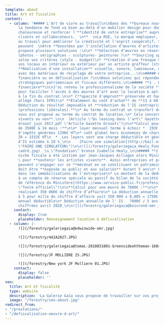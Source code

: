 ```yaml
---
template: about
title: Art et fiscalité
content:
  - column: "##### L'Art de vivre au travail\n\nDans des **bureaux nouvelles générations,**
      la tendance de fond va bien au-delà d'un mobilier design pour donner une ambiance
      chaleureuse et renforcer l'**identité de votre entreprise** auprès de **vos
      clients et collaborateurs.  \n**  \nLa RSE, la marque employeur, le bien être
      au travail pour améliorer la créativité et l'esprit coopératif, toutes ces intentions
      peuvent  \nêtre **boostées par l'installation d’œuvres d'artistes.**\n\nJe vous
      propose plusieurs solutions :\n\n* **Sélection d’œuvres en réserve** à la galerie
      (photos - sérigraphies - sculptures- peintures )\n* **Sourcing spécifique**
      selon vos critères (style - budget)\n* **Création d'une fresque murale** pour
      vos locaux en intérieur ou extérieur par un artiste graffeur (street-art)\n*
      **Réalisation d'une installation** visuelle, sonore, lumineuse, mobile sur mesure
      avec des matériaux de recyclage de votre entreprise...\n\n##### Achat en location
      financière ou en défiscalisation ?\n\nDeux solutions qui répondent à des choix
      stratégiques patrimoniaux et fiscaux différents.\n\n##### **1 . La location
      financière**\n\nJ'ai retenu le professionnalisme de la société **Bail Art**,
      pour faciliter l'accès à des œuvres d'art avec la location & option d'achat
      à la fin du contrat.\n\n* C**apacité d'emprunt** préservée et haut du bilan
      allégé (hors IFRS)\n* **Étalement du coût d'achat** de **13 à 60 mois.**\n*
      Déduction du résultat imposable et **réduction de l'IS (entreprises)** ou **IRPP
      (professions libérales).**\n* Au terme du contrat un transfert de propriété
      vous est proposé au terme du contrat de location.\n* Cela concerne des **artistes
      vivants ou non**.\n\n  [Article \"Du leasing dans l'art\" Gazette Drouot](https://galeriegaia.fr/forestry/Gazette
      drouot juin 2017.pdf \"Article Gazette Drouot\")\n\n**Calcul pour une œuvre
      de 3500€ & 24 mois :**\n\n* loyer mensuel terme à échoir *  193€ HT\n* économies
      d'impôts générées 1296€ HT\n* coût global hors économies de charges sociales,
      IR = 3332€ HT\n  * _Les loyers sont une charge déductible et génèrent une économie
      d'IS estimée à 28 %_\n\n    [Faire une simulation](http://bail-art.com/le-leasing/
      \"FAIRE UNE SIMULATION\")\n\n![](/forestry/galeriegaia_Healy_Fondation_28x37
      cadré.jpg)  \n_\"Fondation\" bronze Isabelle Healy_\n\n##### **2. La défiscalisation**\n\nCette
      niche fiscale a été initiée par Jean-Jacques Aillagon alors Ministre de la Culture
      \ pour **soutenir les artistes vivants**. Ainsi entreprises et professions libérales
      peuvent s'engager sur ce **mécénat en se constituant un patrimoine.**\n\n* L’œuvre
      doit être **exposée au public et aux salariés** durant 5 ans\n* L’œuvre figure
      dans les immobilisations de l’entreprise\n* Le montant de la déduction est inscrit
      à un compte de réserve spéciale au passif du bilan de la société.\n\n  [Texte
      de référence du Ministère](https://www.service-public.fr/professionnels-entreprises/vosdroits/F32914
      \"Texte officiel\")\n\n**Calcul pour une œuvre de 7000€ :**\n\n* Une entreprise
      réalisant 350 000€ de chiffre d’affaire\n* La déduction annuelle est plafonnée
      à 5 pour mille du chiffre d’affaire soit 350 000 x 0,005 = 1750€ de plafond
      annuel déductible\n* Déduction annuelle de l' IS   7000€ / 5 ans = 1400€\n\n_données
      chiffrées avril 2020_\n\n![](/forestry/galeriegaia@boisrond-omr.jpg)"
    contact:
      display: true
      placeholder: Renseignement location & défiscalisation
  - column: |-
      ![](/forestry/galeriegaia@edwinwide-omr.jpg)

      ![](/forestry/442A2827.JPG)

      ![](/forestry/galeriegaia@tomaL-2018031801-Greensideohtheman-160x121cm-ES.jpg)

      ![](/forestry/JF MOLLIERE 25.JPG)

      ![](/forestry/New york JF Molliere 01.JPG)
    contact:
      display: false
      placeholder: ''
seo:
  title: Art et fiscalité
  type: website
  description: 'La Galerie Gaïa vous propose de travailler sur vos projets professionnels et vous conseille à titre personnel sur vos  acquisitions. '
  image: "/forestry/seo-about.jpg"
redirect_from:
- "/prestations/"
- "/defiscalisation-oeuvre-d-art/"
---
```

